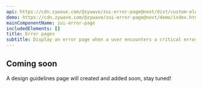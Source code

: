 ```yaml
---
api: https://cdn.zywave.com/@zywave/zui-error-page@next/dist/custom-elements.json
demo: https://cdn.zywave.com/@zywave/zui-error-page@next/demo/index.html
mainComponentName: zui-error-page
includedElements: []
title: Error pages
subtitle: Display an error page when a user encounters a critical error.
---
```


## Coming soon

A design guidelines page will created and added soon, stay tuned!
